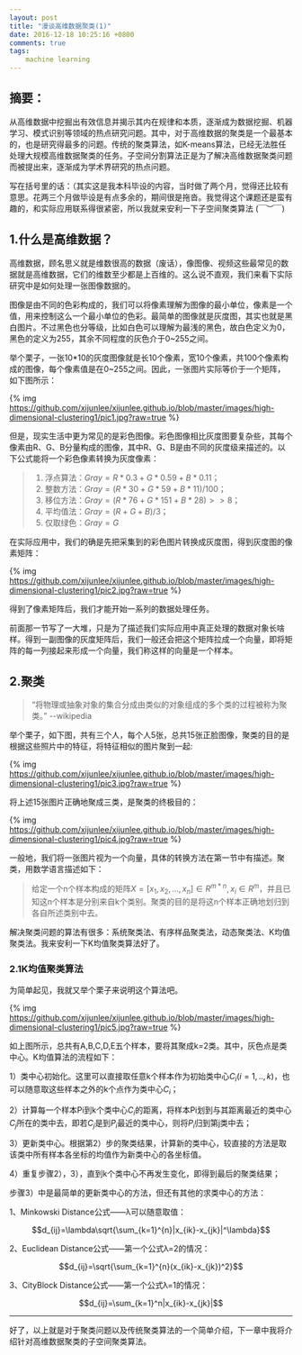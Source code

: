 ```yaml
---
layout: post
title: "漫谈高维数据聚类(1)"
date: 2016-12-18 10:25:16 +0800
comments: true
tags: 
	machine learning 
---
```


## 摘要：

从高维数据中挖掘出有效信息并揭示其内在规律和本质，逐渐成为数据挖掘、机器学习、模式识别等领域的热点研究问题。其中，对于高维数据的聚类是一个最基本的，也是研究得最多的问题。传统的聚类算法，如K-means算法，已经无法胜任处理大规模高维数据聚类的任务。子空间分割算法正是为了解决高维数据聚类问题而被提出来，逐渐成为学术界研究的热点问题。

写在括号里的话：（其实这是我本科毕设的内容，当时做了两个月，觉得还比较有意思。花两三个月做毕设是有点多余的，期间很是拖沓。我觉得这个课题还是蛮有趣的，和实际应用联系得很紧密，所以我就来安利一下子空间聚类算法 (￣︶￣)


## 1.什么是高维数据？
高维数据，顾名思义就是维数很高的数据（废话），像图像、视频这些最常见的数据就是高维数据，它们的维数至少都是上百维的。这么说不直观，我们来看下实际研究中是如何处理一张图像数据的。

<!--more-->

图像是由不同的色彩构成的，我们可以将像素理解为图像的最小单位，像素是一个值，用来控制这么一个最小单位的色彩。最简单的图像就是灰度图，其实也就是黑白图片。不过黑色也分等级，比如白色可以理解为最浅的黑色，故白色定义为0，黑色的定义为255，其余不同程度的灰色介于0~255之间。

举个栗子，一张10*10的灰度图像就是长10个像素，宽10个像素，共100个像素构成的图像，每个像素值是在0~255之间。因此，一张图片实际等价于一个矩阵，如下图所示：

{% img https://github.com/xijunlee/xijunlee.github.io/blob/master/images/high-dimensional-clustering1/pic1.jpg?raw=true %}


但是，现实生活中更为常见的是彩色图像。彩色图像相比灰度图要复杂些，其每个像素由R、G、B分量构成的图像，其中R、G、B是由不同的灰度级来描述的。以下公式能将一个彩色像素转换为灰度像素：

> 1. 浮点算法：$Gray=R*0.3+G*0.59+B*0.11$；
> 2. 整数方法：$Gray=(R*30+G*59+B*11)/100$；
> 3. 移位方法：$Gray=(R*76+G*151+B*28)>>8$；
> 4. 平均值法：$Gray=(R+G+B)/3$；
> 5. 仅取绿色：$Gray=G$

在实际应用中，我们的确是先把采集到的彩色图片转换成灰度图，得到灰度图的像素矩阵：

{% img https://github.com/xijunlee/xijunlee.github.io/blob/master/images/high-dimensional-clustering1/pic2.jpg?raw=true %}

得到了像素矩阵后，我们才能开始一系列的数据处理任务。

前面那一节写了一大堆，只是为了描述我们实际应用中真正处理的数据对象长啥样。得到一副图像的灰度矩阵后，我们一般还会把这个矩阵拉成一个向量，即将矩阵的每一列接起来形成一个向量，我们称这样的向量是一个样本。

## 2.聚类

>“将物理或抽象对象的集合分成由类似的对象组成的多个类的过程被称为聚类。” --wikipedia

举个栗子，如下图，共有三个人，每个人5张，总共15张正脸图像，聚类的目的是根据这些照片中的特征，将特征相似的图片聚到一起:

{% img https://github.com/xijunlee/xijunlee.github.io/blob/master/images/high-dimensional-clustering1/pic3.jpg?raw=true %}

将上述15张图片正确地聚成三类，是聚类的终极目的：

{% img https://github.com/xijunlee/xijunlee.github.io/blob/master/images/high-dimensional-clustering1/pic4.jpg?raw=true %}

一般地，我们将一张图片视为一个向量，具体的转换方法在第一节中有描述。聚类，用数学语言描述如下：

>给定一个n个样本构成的矩阵$X=[x_1,x_2,...,x_n] \in R^{m*n},x_i\in R^m$，并且已知这n个样本是分别来自k个类别。聚类的目的是将这n个样本正确地划归到各自所述类别中去。

解决聚类问题的算法有很多：系统聚类法、有序样品聚类法，动态聚类法、K均值聚类法。我来安利一下K均值聚类算法好了。

### 2.1K均值聚类算法

为简单起见，我就又举个栗子来说明这个算法吧。

{% img https://github.com/xijunlee/xijunlee.github.io/blob/master/images/high-dimensional-clustering1/pic5.jpg?raw=true %}

如上图所示，总共有A,B,C,D,E五个样本，要将其聚成k=2类。其中，灰色点是类中心。K均值算法的流程如下：

1）类中心初始化。这里可以直接取任意k个样本作为初始类中心${C_i}(i=1,..,k)$，也可以随意取这些样本之外的k个点作为类中心${C_i}$；

2）计算每一个样本Pi到k个类中心${C_i}$的距离，将样本Pi划到与其距离最近的类中心${C_j}$所在的类中去，即若${C_j}$是到${P_i}$最近的类中心，则将${P_i}$归到第j类中去；

3）更新类中心。根据第2）步的聚类结果，计算新的类中心，较直接的方法是取该类中所有样本各坐标的均值作为新类中心的各坐标值。

4）重复步骤2），3），直到k个类中心不再发生变化，即得到最后的聚类结果；

步骤3）中是最简单的更新类中心的方法，但还有其他的求类中心的方法：

1、Minkowski Distance公式——λ可以随意取值：

$$d_{ij}=\lambda\sqrt{\sum_{k=1}^{n}|x_{ik}-x_{jk}|^\lambda}$$

2、Euclidean Distance公式——第一个公式λ=2的情况：

$$d_{ij}=\sqrt{\sum_{k=1}^{n}(x_{ik}-x_{jk})^2}$$

3、CityBlock Distance公式——第一个公式λ=1的情况：

$$d_{ij}=\sum_{k=1}^n|x_{ik}-x_{jk}|$$

------

好了，以上就是对于聚类问题以及传统聚类算法的一个简单介绍，下一章中我将介绍针对高维数据聚类的子空间聚类算法。
